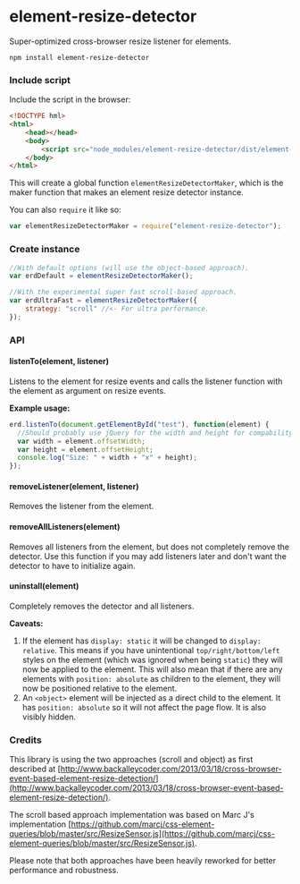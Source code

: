# element-resize-detector
Super-optimized cross-browser resize listener for elements.

```npm install element-resize-detector```

### Include script
Include the script in the browser:
```html
<!DOCTYPE hml>
<html>
    <head></head>
    <body>
        <script src="node_modules/element-resize-detector/dist/element-resize-detector.min.js"></script>
    </body>
</html>
```
This will create a global function ```elementResizeDetectorMaker```, which is the maker function that makes an element resize detector instance.

You can also ```require``` it like so:
```js
var elementResizeDetectorMaker = require("element-resize-detector");
```

### Create instance
```js
//With default options (will use the object-based approach).
var erdDefault = elementResizeDetectorMaker();

//With the experimental super fast scroll-based approach.
var erdUltraFast = elementResizeDetectorMaker({
    strategy: "scroll" //<- For ultra performance.
});
```

### API

#### listenTo(element, listener)
Listens to the element for resize events and calls the listener function with the element as argument on resize events.

**Example usage:**
```js
erd.listenTo(document.getElementById("test"), function(element) {
  //Should probably use jQuery for the width and height for compability.
  var width = element.offsetWidth;
  var height = element.offsetHeight;
  console.log("Size: " + width + "x" + height);
});
```

#### removeListener(element, listener)
Removes the listener from the element.

#### removeAllListeners(element)
Removes all listeners from the element, but does not completely remove the detector. Use this function if you may add listeners later and don't want the detector to have to initialize again.

#### uninstall(element)
Completely removes the detector and all listeners.

**Caveats:**

1. If the element has ```display: static``` it will be changed to ```display: relative```. This means if you have unintentional ```top/right/bottom/left``` styles on the element (which was ignored when being ```static```) they will now be applied to the element. This will also mean that if there are any elements with ```position: absolute``` as children to the element, they will now be positioned relative to the element.
2. An ```<object>``` element will be injected as a direct child to the element. It has ```position: absolute``` so it will not affect the page flow. It is also visibly hidden.

### Credits
This library is using the two approaches (scroll and object) as first described at [http://www.backalleycoder.com/2013/03/18/cross-browser-event-based-element-resize-detection/](http://www.backalleycoder.com/2013/03/18/cross-browser-event-based-element-resize-detection/).

The scroll based approach implementation was based on Marc J's implementation [https://github.com/marcj/css-element-queries/blob/master/src/ResizeSensor.js](https://github.com/marcj/css-element-queries/blob/master/src/ResizeSensor.js).

Please note that both approaches have been heavily reworked for better performance and robustness.
